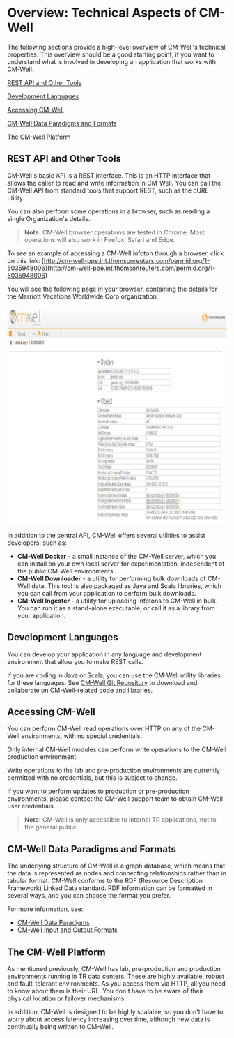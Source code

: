 # Overview: Technical Aspects of CM-Well #

The following sections provide a high-level overview of CM-Well's technical properties. This overview should be a good starting point, if you want to understand what is involved in developing an application that works with CM-Well. 

[REST API and Other Tools](#hdr1)

[Development Languages](#hdr2)

[Accessing CM-Well](#hdr4)

[CM-Well Data Paradigms and Formats](#hdr5)

[The CM-Well Platform](#hdr6)

<a name="hdr1"></a>
## REST API and Other Tools ##
CM-Well's basic API is a REST interface. This is an HTTP interface that allows the caller to read and write information in CM-Well. You can call the CM-Well API from standard tools that support REST, such as the cURL utility.

You can also perform some operations in a browser, such as reading a single Organization's details. 

>**Note:** CM-Well browser operations are tested in Chrome. Most operations will also work in Firefox, Safari and Edge. 

To see an example of accessing a CM-Well infoton through a browser, click on this link: [http://cm-well-ppe.int.thomsonreuters.com/permid.org/1-5035948006](http://cm-well-ppe.int.thomsonreuters.com/permid.org/1-5035948006)

You will see the following page in your browser, containing the details for the Marriott Vacations Worldwide Corp organization:

<img src="./_Images/MarriottPage.png" height=500 width=950>

In addition to the central API, CM-Well offers several utilities to assist developers, such as:

* **CM-Well Docker** - a small instance of the CM-Well server, which you can install on your own local server for experimentation, independent of the public CM-Well environments.
* **CM-Well Downloader** - a utility for performing bulk downloads of CM-Well data. This tool is also packaged as Java and Scala libraries, which you can call from your application to perform bulk downloads.
* **CM-Well Ingester** - a utility for uploading infotons to CM-Well in bulk. You can run it as a stand-alone executable, or call it as a library from your application. 

<a name="hdr2"></a>
## Development Languages ##
You can develop your application in any language and development environment that allow you to make REST calls.

If you are coding in Java or Scala, you can use the CM-Well utility libraries for these languages. See [CM-Well Git Repository](https://github.com/thomsonreuters/CM-Well) to download and collaborate on CM-Well-related code and libraries.


<a name="hdr4"></a>
## Accessing CM-Well ##

You can perform CM-Well read operations over HTTP on any of the CM-Well environments, with no special credentials.

Only internal CM-Well modules can perform write operations to the CM-Well production environment. 

Write operations to the lab and pre-production environments are currently permitted with no credentials, but this is subject to change. 

If you want to perform updates to production or pre-production environments, please contact the CM-Well support team to obtain CM-Well user credentials.

> **Note:** CM-Well is only accessible to internal TR applications, not to the general public.

<a name="hdr5"></a>
## CM-Well Data Paradigms and Formats ##
The underlying structure of CM-Well is a graph database, which means that the data is represented as nodes and connecting relationships rather than in tabular format. CM-Well conforms to the RDF (Resource Description Framework) Linked Data standard. RDF information can be formatted in several ways, and you can choose the format you prefer.

For more information, see:
* [CM-Well Data Paradigms](Intro.CM-WellDataParadigms.md)
* [CM-Well Input and Output Formats](API.InputAndOutputFormats.md)

<a name="hdr6"></a>
## The CM-Well Platform ##
As mentioned previously, CM-Well has lab, pre-production and production environments running in TR data centers. These are highly available, robust and fault-tolerant environments. As you access them via HTTP, all you need to know about them is their URL. You don't have to be aware of their physical location or failover mechanisms.

In addition, CM-Well is designed to be highly scalable, so you don't have to worry about access latency increasing over time, although new data is continually being written to CM-Well.








